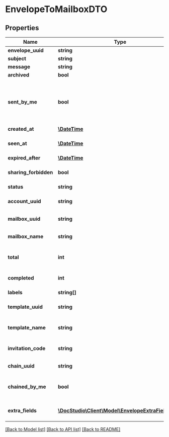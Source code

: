 # EnvelopeToMailboxDTO

## Properties
Name | Type | Description | Notes
------------ | ------------- | ------------- | -------------
**envelope_uuid** | **string** |  | [optional] 
**subject** | **string** |  | [optional] 
**message** | **string** |  | [optional] 
**archived** | **bool** |  | [optional] 
**sent_by_me** | **bool** | Flag meaning &#x27;outbox&#x27;. Probably not necessary on UI | [optional] 
**created_at** | [**\DateTime**](\DateTime.md) |  | [optional] 
**seen_at** | [**\DateTime**](\DateTime.md) | Date-time it was seen by receiver | [optional] 
**expired_after** | [**\DateTime**](\DateTime.md) |  | [optional] 
**sharing_forbidden** | **bool** | Sharing by email is forbidden | [optional] 
**status** | **string** |  | [optional] 
**account_uuid** | **string** | Sender account UUID | [optional] 
**mailbox_uuid** | **string** | UUID of sender | [optional] 
**mailbox_name** | **string** | Mailbox name of sender | [optional] 
**total** | **int** | Total number of participants | [optional] 
**completed** | **int** | Number of participants processed | [optional] 
**labels** | **string[]** |  | [optional] 
**template_uuid** | **string** | Envelope template UUID | [optional] 
**template_name** | **string** | Envelope template name | [optional] 
**invitation_code** | **string** | Invitation code, if acceptable | [optional] 
**chain_uuid** | **string** | Envelope chain UUID | [optional] 
**chained_by_me** | **bool** | Envelope chained by requested user | [optional] 
**extra_fields** | [**\DocStudio\Client\Model\EnvelopeExtraFieldDTO[]**](EnvelopeExtraFieldDTO.md) | Data for extra columns | [optional] 

[[Back to Model list]](../../README.md#documentation-for-models) [[Back to API list]](../../README.md#documentation-for-api-endpoints) [[Back to README]](../../README.md)

